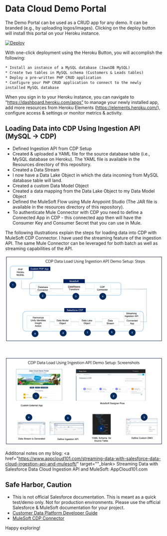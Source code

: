 # Data Cloud Demo Portal

The Demo Portal can be used as a CRUD app for any demo. It can be  branded (e.g., by uploading logos/images). Clicking on the deploy button will install this portal on your Heroku instance.

<a target="_blank" href="https://heroku.com/deploy?template=https://github.com/innovationworkshops/datacloudportal">
  <img src="https://www.herokucdn.com/deploy/button.svg" alt="Deploy">
</a>

With one-click deployment  using the Heroku Button, you will accomplish the following:

    * Install an instance of a MySQL database (JawsDB MySQL)
    * Create two tables in MySQL schema (Customers & Leads tables)
    * Deploy a pre-written PHP CRUD application 
    * Configure your PHP CRUD application to connect to the newly installed MySQL database

When you sign in to your Heroku instance, you can navigate to “https://dashboard.heroku.com/apps” to manage your newly installed app, add more resources from Heroku Elements (https://elements.heroku.com/), configure access & settings or monitor metrics & activity. 

## Loading Data into CDP Using Ingestion API (MySQL -> CDP)
* Defined Ingestion API from CDP Setup
* Created & uploaded a YAML file for the source database table (i.e., MySQL database on Heroku). The YAML file is available in the Resources directory of this repository.
* Created a Data Stream  
* I now have a Data Lake Object in which the data incoming from MySQL database table will land.
* Created a custom Data Model Object
* Created a data mapping from the Data Lake Object to my  Data Model Object
* Defined the MuleSoft Flow using Mule Anypoint Studio (The JAR file is available in the resources directory of this repository). 
* To authenticate Mule Connector with CDP you need to define a Connected App in CDP  - this connected app then will have the Consumer Key and Consumer Secret that you can use in Mule.

The following illustrations explain the steps for loading data into CDP with MuleSoft CDP Connector. I have used the streaming feature of the ingestion API. The same Mule Connector can be leveraged for both batch as well as streaming capabilities of the API.

<img src="/resources/steps.jpg">
<p> &nbsp; </p>
<img src="/resources/screens.jpg">

Additonal notes on my blog: <a href="https://www.appcloud101.com/streaming-data-with-salesforce-data-cloud-ingestion-api-and-mulesoft/" target=""_blank>  Streaming Data with Salesforce Data Cloud Ingestion API and MuleSoft: AppCloud101.com</a>

## Safe Harbor, Caution
* This is not official Salesforce documentation. This is meant as a quick test/demo only. Not for production environments. Please use the official Salesforce & MuleSoft documentation for your project.
* <a href="https://developer.salesforce.com/docs/atlas.en-us.c360a_api.meta/c360a_api/c360a_api_salesforce_cdp_ingestion.htm" target="_blank"> Customer Data Platform Developer Guide</a> 
* <a href="https://docs.mulesoft.com/salesforce-cdp-connector/1.1/" target="_blank"> MuleSoft CDP Connector </a> 

Happy exploring!
